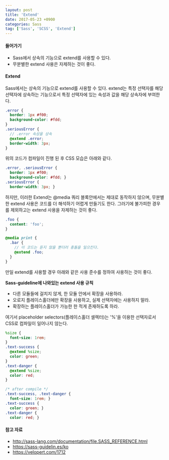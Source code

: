 ```yaml
---
layout: post
title: 'Extend'
date: 2017-05-23 +0900
categories: Sass
tag: ['Sass', 'SCSS', 'Extend']
---
```


#### 들어가기

- Sass에서 상속의 기능으로 extend를 사용할 수 있다.
- 무분별한 extend 사용은 자제하는 것이 좋다.
	
#### Extend

Sass에서는 상속의 기능으로 extend를 사용할 수 있다. extend는 특정 선택자를 해당 선택자에 상속하는 기능으로서 특정 선택자에 있는 속성과 값을 해당 상속자에 부여한다. 

```scss
.error {
  border: 1px #f00;
  background-color: #fdd;
}
.seriousError {
  // .error 속성을 상속
  @extend .error;
  border-width: 3px;
}
```

위의 코드가 컴파일이 진행 된 후 CSS 모습은 아래와 같다.

```css
.error, .seriousError {
  border: 1px #f00;
  background-color: #fdd; }
.seriousError {
  border-width: 3px; }
```

하지만, 이러한 Extend는 @media 쿼리 블록안에서는 제대로 동작하지 않으며, 무분별한 extend 사용은 코드를 더 해석하기 어렵게 만들기도 한다. 그러기에 불가피한 경우를 제외하고는 extend 사용을 자제하는 것이 좋다. 

```scss
.foo {
  content: 'foo';
}

@media print {
  .bar {
    // 이 코드는 듣지 않을 뿐더러 충돌을 일으킨다.
    @extend .foo;
  }
}
```

만일 extend를 사용할 경우 아래와 같은 사용 준수를 정하여 사용하는 것이 좋다.

**Sass-guideline에 나와있는 extend 사용 규칙**
- 다른 모듈들에 걸치지 않게, 한 모듈 안에서 확장을 사용하라.
- 오로지 플레이스홀더에만 확장을 사용하고, 실제 선택자에는 사용하지 말라.
- 확장하는 플레이스홀더가 가능한 한 적게 존재하도록 하라.

여기서 placeholder selectors(플레이스홀더 셀렉터)는 '%'을 이용한 선택자로서 CSS로 컴파일이 일어나지 않는다.

```scss
%size {
  font-size: 1rem;
}
.text-success {
  @extend %size;
  color: green;
}
.text-danger {
  @extend %size;
  color: red;
}
``` 
```css
/* after compile */
.text-success, .text-danger {
  font-size: 1rem; }
.text-success {
  color: green; }
.text-danger {
  color: red; }
```

#### 참고 자료

- <http://sass-lang.com/documentation/file.SASS_REFERENCE.html>
- <https://sass-guidelin.es/ko>
- <https://velopert.com/1712>